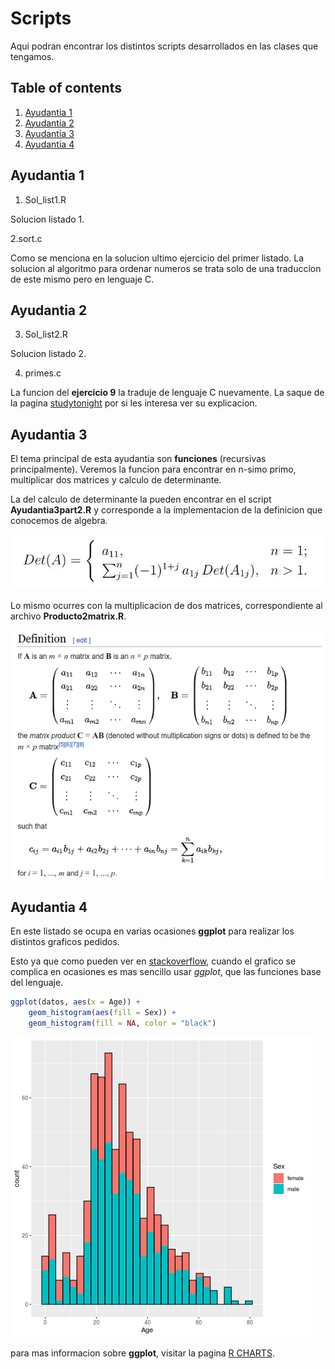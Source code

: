 # Scripts

Aqui podran encontrar los distintos scripts desarrollados en las clases que tengamos.

## Table of contents
1. [Ayudantia 1](#introduction)
2. [Ayudantia 2](#paragraph1)
3. [Ayudantia 3](#paragraph2)
4. [Ayudantia 4](#paragraph3)

## Ayudantia 1 <a name="introduction"></a>
1. Sol_list1.R

Solucion listado 1.

2.sort.c

Como se menciona en la solucion ultimo ejercicio del primer listado. La solucion al algoritmo para ordenar numeros se trata solo de una traduccion de este mismo pero en lenguaje C.

## Ayudantia 2 <a name="paragraph1"></a>
3. Sol_list2.R

Solucion listado 2.

4. primes.c

La funcion del **ejercicio 9** la traduje de lenguaje C nuevamente. La saque de la pagina [studytonight](https://www.studytonight.com/c/programs/numbers/first-n-prime-numbers) por si les interesa ver su explicacion.

## Ayudantia 3 <a name="paragraph2"></a>
El tema principal de esta ayudantia son **funciones** (recursivas principalmente). Veremos la funcion para encontrar en n-simo primo, multiplicar dos matrices y calculo de determinante.

La del calculo de determinante la pueden encontrar en el script **Ayudantia3part2.R** y corresponde a la implementacion de la definicion que conocemos de algebra.

![Definicion Determinante](Imgs/det.jpg)

Lo mismo ocurres con la multiplicacion de dos matrices, correspondiente al archivo **Producto2matrix.R**.

![Definicion Producto](Imgs/dot.png)

## Ayudantia 4 <a name="paragraph3"></a>
En este listado se ocupa en varias ocasiones **ggplot** para realizar los distintos graficos pedidos.

Esto ya que como pueden ver en [stackoverflow](https://stackoverflow.com/questions/63867741/creating-stratified-histogram-using-an-r-function), cuando el grafico se complica en ocasiones es mas sencillo usar *ggplot*, que las funciones base del lenguaje.

```R
ggplot(datos, aes(x = Age)) +
    geom_histogram(aes(fill = Sex)) +
    geom_histogram(fill = NA, color = "black")
```

![Chart](Imgs/Ggplot.png)

para mas informacion sobre **ggplot**, visitar la pagina [R CHARTS](https://r-charts.com/ggplot2/).

